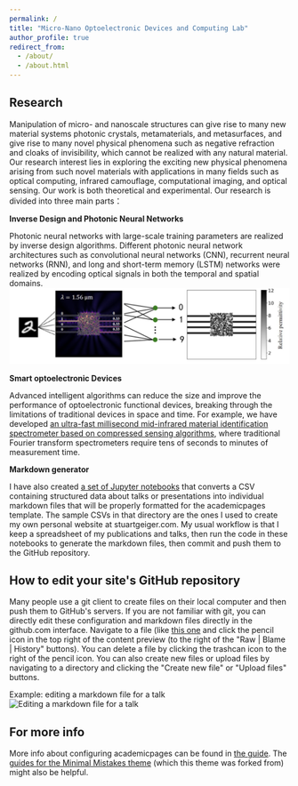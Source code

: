```yaml
---
permalink: /
title: "Micro-Nano Optoelectronic Devices and Computing Lab"
author_profile: true
redirect_from: 
  - /about/
  - /about.html
---
```


Research
------
Manipulation of micro- and nanoscale structures can give rise to many new material systems photonic crystals, metamaterials, and metasurfaces, and give rise to many novel physical phenomena such as negative refraction and cloaks of invisibility, which cannot be realized with any natural material. Our research interest lies in exploring the exciting new physical phenomena arising from such novel materials with applications in many fields such as optical computing, infrared camouflage, computational imaging, and optical sensing. Our work is both theoretical and experimental. Our research is divided into three main parts：

**Inverse Design and Photonic Neural Networks**

Photonic neural networks with large-scale training parameters are realized by inverse design algorithms. Different photonic neural network architectures such as convolutional neural networks (CNN), recurrent neural networks (RNN), and long and short-term memory (LSTM) networks were realized by encoding optical signals in both the temporal and spatial domains.
![Editing a markdown file for a talk](/images/OCNN-front.png)

**Smart optoelectronic Devices**

Advanced intelligent algorithms can reduce the size and improve the performance of optoelectronic functional devices, breaking through the limitations of traditional devices in space and time. For example, we have developed [an ultra-fast millisecond mid-infrared material identification spectrometer based on compressed sensing algorithms](https://arxiv.org/abs/2212.13122), where traditional Fourier transform spectrometers require tens of seconds to minutes of measurement time.

**Markdown generator**

I have also created [a set of Jupyter notebooks](https://github.com/academicpages/academicpages.github.io/tree/master/markdown_generator
) that converts a CSV containing structured data about talks or presentations into individual markdown files that will be properly formatted for the academicpages template. The sample CSVs in that directory are the ones I used to create my own personal website at stuartgeiger.com. My usual workflow is that I keep a spreadsheet of my publications and talks, then run the code in these notebooks to generate the markdown files, then commit and push them to the GitHub repository.

How to edit your site's GitHub repository
------
Many people use a git client to create files on their local computer and then push them to GitHub's servers. If you are not familiar with git, you can directly edit these configuration and markdown files directly in the github.com interface. Navigate to a file (like [this one](https://github.com/academicpages/academicpages.github.io/blob/master/_talks/2012-03-01-talk-1.md) and click the pencil icon in the top right of the content preview (to the right of the "Raw | Blame | History" buttons). You can delete a file by clicking the trashcan icon to the right of the pencil icon. You can also create new files or upload files by navigating to a directory and clicking the "Create new file" or "Upload files" buttons. 

Example: editing a markdown file for a talk
![Editing a markdown file for a talk](/images/editing-talk.png)

For more info
------
More info about configuring academicpages can be found in [the guide](https://academicpages.github.io/markdown/). The [guides for the Minimal Mistakes theme](https://mmistakes.github.io/minimal-mistakes/docs/configuration/) (which this theme was forked from) might also be helpful.
